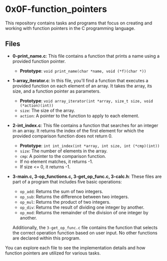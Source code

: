 # 0x0F-function_pointers

This repository contains tasks and programs that focus on creating and working with function pointers in the C programming language.

## Files

- **0-print_name.c**: This file contains a function that prints a name using a provided function pointer.

   - **Prototype**: `void print_name(char *name, void (*f)(char *))`

- **1-array_iterator.c**: In this file, you'll find a function that executes a provided function on each element of an array. It takes the array, its size, and a function pointer as parameters.

   - **Prototype**: `void array_iterator(int *array, size_t size, void (*action)(int))`
   - `size`: The size of the array.
   - `action`: A pointer to the function to apply to each element.

- **2-int_index.c**: This file contains a function that searches for an integer in an array. It returns the index of the first element for which the provided comparison function does not return 0.

   - **Prototype**: `int int_index(int *array, int size, int (*cmp)(int))`
   - `size`: The number of elements in the array.
   - `cmp`: A pointer to the comparison function.
   - If no element matches, it returns -1.
   - If size <= 0, it returns -1.

- **3-main.c, 3-op_functions.c, 3-get_op_func.c, 3-calc.h**: These files are part of a program that includes five basic operations:

   - `op_add`: Returns the sum of two integers.
   - `op_sub`: Returns the difference between two integers.
   - `op_mul`: Returns the product of two integers.
   - `op_div`: Returns the result of dividing one integer by another.
   - `op_mod`: Returns the remainder of the division of one integer by another.

   Additionally, the `3-get_op_func.c` file contains the function that selects the correct operation function based on user input. No other functions are declared within this program.

You can explore each file to see the implementation details and how function pointers are utilized for various tasks.


